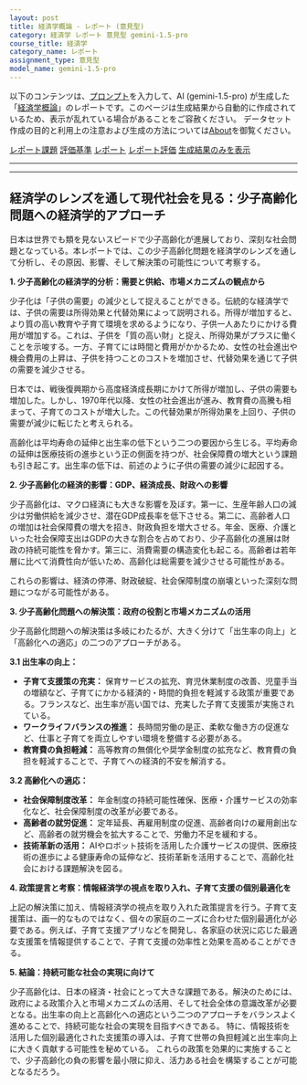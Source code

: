 ```yaml
---
layout: post
title: 経済学概論 - レポート (意見型)
category: 経済学 レポート 意見型 gemini-1.5-pro
course_title: 経済学
category_name: レポート
assignment_type: 意見型
model_name: gemini-1.5-pro
---
```


以下のコンテンツは、[プロンプト](https://github.com/takedatoshiyuki/synthetic_assignments/tree/main/generated/経済学/gemini-1.5-pro/prompt_レポート-意見型.md)を入力して、AI (gemini-1.5-pro) が生成した「[経済学概論](/contents/経済学/)」のレポートです。このページは生成結果から自動的に作成されているため、表示が乱れている場合があることをご容赦ください。
データセット作成の目的と利用上の注意および生成の方法については[About](/About)を御覧ください。

[レポート課題](../レポート課題-意見型)
[評価基準](../評価基準-意見型)
[レポート](../レポート-意見型)
[レポート評価](../レポート評価-意見型)
[生成結果のみを表示](https://github.com/takedatoshiyuki/synthetic_assignments/tree/main/generated/経済学/gemini-1.5-pro/レポート-意見型.md)
  

***
***
  
## 経済学のレンズを通して現代社会を見る：少子高齢化問題への経済学的アプローチ

日本は世界でも類を見ないスピードで少子高齢化が進展しており、深刻な社会問題となっている。本レポートでは、この少子高齢化問題を経済学のレンズを通して分析し、その原因、影響、そして解決策の可能性について考察する。

**1. 少子高齢化の経済学的分析：需要と供給、市場メカニズムの観点から**

少子化は「子供の需要」の減少として捉えることができる。伝統的な経済学では、子供の需要は所得効果と代替効果によって説明される。所得が増加すると、より質の高い教育や子育て環境を求めるようになり、子供一人あたりにかける費用が増加する。これは、子供を「質の高い財」と捉え、所得効果がプラスに働くことを示唆する。一方、子育てには時間と費用がかかるため、女性の社会進出や機会費用の上昇は、子供を持つことのコストを増加させ、代替効果を通じて子供の需要を減少させる。

日本では、戦後復興期から高度経済成長期にかけて所得が増加し、子供の需要も増加した。しかし、1970年代以降、女性の社会進出が進み、教育費の高騰も相まって、子育てのコストが増大した。この代替効果が所得効果を上回り、子供の需要が減少に転じたと考えられる。

高齢化は平均寿命の延伸と出生率の低下という二つの要因から生じる。平均寿命の延伸は医療技術の進歩という正の側面を持つが、社会保障費の増大という課題も引き起こす。出生率の低下は、前述のように子供の需要の減少に起因する。

**2. 少子高齢化の経済的影響：GDP、経済成長、財政への影響**

少子高齢化は、マクロ経済にも大きな影響を及ぼす。第一に、生産年齢人口の減少は労働供給を減少させ、潜在GDP成長率を低下させる。第二に、高齢者人口の増加は社会保障費の増大を招き、財政負担を増大させる。年金、医療、介護といった社会保障支出はGDPの大きな割合を占めており、少子高齢化の進展は財政の持続可能性を脅かす。第三に、消費需要の構造変化も起こる。高齢者は若年層に比べて消費性向が低いため、高齢化は総需要を減少させる可能性がある。

これらの影響は、経済の停滞、財政破綻、社会保障制度の崩壊といった深刻な問題につながる可能性がある。

**3. 少子高齢化問題への解決策：政府の役割と市場メカニズムの活用**

少子高齢化問題への解決策は多岐にわたるが、大きく分けて「出生率の向上」と「高齢化への適応」の二つのアプローチがある。

**3.1 出生率の向上：**

* **子育て支援策の充実：** 保育サービスの拡充、育児休業制度の改善、児童手当の増額など、子育てにかかる経済的・時間的負担を軽減する政策が重要である。フランスなど、出生率が高い国では、充実した子育て支援策が実施されている。
* **ワークライフバランスの推進：** 長時間労働の是正、柔軟な働き方の促進など、仕事と子育てを両立しやすい環境を整備する必要がある。
* **教育費の負担軽減：** 高等教育の無償化や奨学金制度の拡充など、教育費の負担を軽減することで、子育てへの経済的不安を解消する。

**3.2 高齢化への適応：**

* **社会保障制度改革：** 年金制度の持続可能性確保、医療・介護サービスの効率化など、社会保障制度の改革が必要である。
* **高齢者の就労促進：** 定年延長、再雇用制度の促進、高齢者向けの雇用創出など、高齢者の就労機会を拡大することで、労働力不足を緩和する。
* **技術革新の活用：** AIやロボット技術を活用した介護サービスの提供、医療技術の進歩による健康寿命の延伸など、技術革新を活用することで、高齢化社会における課題解決を図る。

**4. 政策提言と考察：情報経済学の視点を取り入れ、子育て支援の個別最適化を**

上記の解決策に加え、情報経済学の視点を取り入れた政策提言を行う。子育て支援策は、画一的なものではなく、個々の家庭のニーズに合わせた個別最適化が必要である。例えば、子育て支援アプリなどを開発し、各家庭の状況に応じた最適な支援策を情報提供することで、子育て支援の効率性と効果を高めることができる。

**5. 結論：持続可能な社会の実現に向けて**

少子高齢化は、日本の経済・社会にとって大きな課題である。解決のためには、政府による政策介入と市場メカニズムの活用、そして社会全体の意識改革が必要となる。出生率の向上と高齢化への適応という二つのアプローチをバランスよく進めることで、持続可能な社会の実現を目指すべきである。  特に、情報技術を活用した個別最適化された支援策の導入は、子育て世帯の負担軽減と出生率向上に大きく貢献する可能性を秘めている。  これらの政策を効果的に実施することで、少子高齢化の負の影響を最小限に抑え、活力ある社会を構築することが可能となるだろう。
